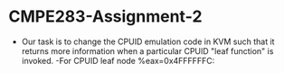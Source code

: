 # CMPE283-Assignment-2
- Our task is to change the CPUID emulation code in KVM such that it returns more information when a particular CPUID "leaf function" is invoked.
-For CPUID leaf node %eax=0x4FFFFFFC:
